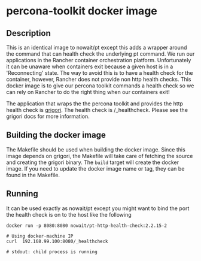 # percona-toolkit docker image

## Description

This is an identical image to nowait/pt except this adds a wrapper around the command that can health check the underlying pt command.  We run our applications in the Rancher container orchestration platform.  Unfortunately it can be unaware when containers exit because a given host is in a 'Reconnecting' state.  The way to avoid this is to have a health check for the container, however, Rancher does not provide non http health checks.  This docker image is to give our percona toolkit commands a health check so we can rely on Rancher to do the right thing when our containers exit!

The application that wraps the the percona toolkit and provides the http health check is [grigori](https://github.com/mark-adams/grigori).  The health check is /_healthcheck.  Please see the grigori docs for more information.

## Building the docker image

The Makefile should be used when building the docker image.  Since this image depends on grigori, the Makefile will take care of fetching the source and creating the grigori binary.  The `build` target will create the docker image.  If you need to update the docker image name or tag, they can be found in the Makefile.

## Running

It can be used exactly as nowait/pt except you might want to bind the port the health check is on to the host like the following

```
docker run -p 8080:8080 nowait/pt-http-health-check:2.2.15-2

# Using docker-machine IP
curl  192.168.99.100:8080/_healthcheck

# stdout: child process is running
```
